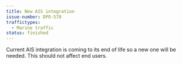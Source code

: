 ```yaml
---
title: New AIS integration
issue-number: DPO-578
traffictypes:
  - Marine traffic
status: finished
---
```



Current AIS integration is coming to its end of life so a new one will be needed. This should not affect end users.
